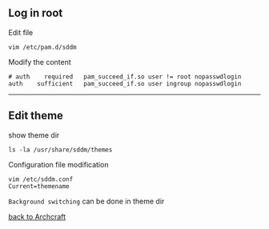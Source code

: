 ## Log in root
Edit file

    vim /etc/pam.d/sddm
Modify the content

    # auth    required   pam_succeed_if.so user != root nopasswdlogin
    auth    sufficient   pam_succeed_if.so user ingroup nopasswdlogin
-----------------------------

## Edit theme
show theme dir

    ls -la /usr/share/sddm/themes
Configuration file modification

    vim /etc/sddm.conf
    Current=themename
    
`Background switching` can be done in theme dir

[back to Archcraft](https://github.com/pro1tocol/Linux-Novice-Function/tree/main/Archcraft)
